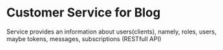 # Customer Service for Blog

Service provides an information about users(clients), namely, roles, users, maybe tokens, messages, subscriptions (RESTfull API)